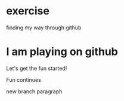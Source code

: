 # exercise
finding my way through github
<html>
  <body>
    <h1>I am playing on github</h1>
    <p>Let's get the fun started!</p>
    <p>Fun continues</p>
    <p>new branch paragraph</p>
    <testing if this paragraph remains after merging both branches: main and second branch</p>
  </body>
</html>
